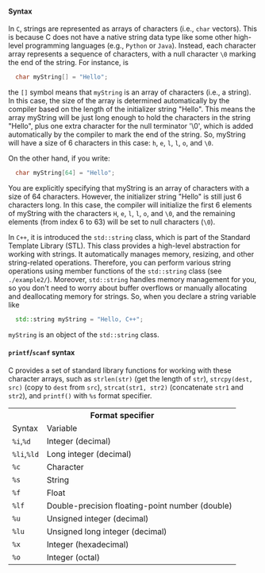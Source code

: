 #### Syntax

In `C`, strings are represented as arrays of characters (i.e., `char` vectors). This is because C does not have a native string data type like some other high-level programming languages (e.g., `Python` or `Java`). Instead, each character array represents a sequence of characters, with a null character `\0` marking the end of the string. For instance, is
```c
  char myString[] = "Hello";
```
the `[]` symbol means that `myString` is an array of characters (i.e., a string). In this case, the size of the array is determined automatically by the compiler based on the length of the initializer string "Hello". This means the array myString will be just long enough to hold the characters in the string "Hello", plus one extra character for the null terminator '\0', which is added automatically by the compiler to mark the end of the string. So, myString will have a size of 6 characters in this case: `h`, `e`, `l`, `l`, `o`, and `\0`.

On the other hand, if you write:
```c
  char myString[64] = "Hello";
```
You are explicitly specifying that myString is an array of characters with a size of 64 characters. However, the initializer string "Hello" is still just 6 characters long. In this case, the compiler will initialize the first 6 elements of myString with the characters `H`, `e`, `l`, `l`, `o`, and `\0`, and the remaining elements (from index 6 to 63) will be set to null characters (`\0`).

In `C++`, it is introduced the `std::string` class, which is part of the Standard Template Library (STL). This class provides a high-level abstraction for working with strings. It automatically manages memory, resizing, and other string-related operations. Therefore, you can perform various string operations using member functions of the `std::string` class (see `./example2/`). Moreover, `std::string` handles memory management for you, so you don't need to worry about buffer overflows or manually allocating and deallocating memory for strings. So, when you declare a string variable like
```cpp
  std::string myString = "Hello, C++";
```
`myString` is an object of the `std::string` class.

#### `printf`/`scanf` syntax

C provides a set of standard library functions for working with these character arrays, such as `strlen(str)` (get the length of `str`), `strcpy(dest, src)` (copy to `dest` from `src`), `strcat(str1, str2)` (concatenate `str1` and `str2`), and `printf()` with `%s` format specifier.

<table>
<tr>
  <th colspan="2">Format specifier</th>
</tr>
<tr>
  <td>Syntax</td>
  <td>Variable</td>
</tr>
<tr>
  <td><code>%i</code>,<code>%d</code></td>
  <td>Integer (decimal)</td>
</tr>
<tr>
  <td><code>%li</code>,<code>%ld</code></td>
  <td>Long integer (decimal)</td>
</tr>
<tr>
  <td><code>%c</code></td>
  <td>Character</td>
</tr>
<tr>
  <td><code>%s</code></td>
  <td>String</td>
</tr>
<tr>
  <td><code>%f</code></td>
  <td>Float</td>
</tr>
<tr>
  <td><code>%lf</code></td>
  <td>Double-precision floating-point number (double)</td>
</tr>
<tr>
  <td><code>%u</code></td>
  <td>Unsigned integer (decimal)</td>
</tr>
<tr>
  <td><code>%lu</code></td>
  <td>Unsigned long integer (decimal)</td>
</tr>
<tr>
  <td><code>%x</code></td>
  <td>Integer (hexadecimal)</td>
</tr>
<tr>
  <td><code>%o</code></td>
  <td>Integer (octal)</td>
</tr>
</table>

